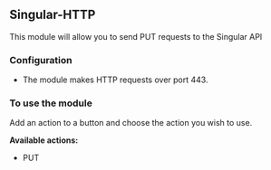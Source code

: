 ## Singular-HTTP

This module will allow you to send PUT requests to the Singular API

### Configuration
* The module makes HTTP requests over port 443.

### To use the module
Add an action to a button and choose the action you wish to use.

**Available actions:**
* PUT
